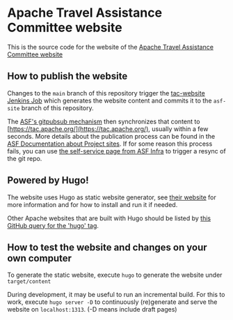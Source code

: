 <!--                                                                                                                                                                                                    
Licensed to the Apache Software Foundation (ASF) under one or more
contributor license agreements.  See the NOTICE file distributed with
this work for additional information regarding copyright ownership.
The ASF licenses this file to You under the Apache License, Version 2.0
(the "License"); you may not use this file except in compliance with
the License.  You may obtain a copy of the License at
   
    http://www.apache.org/licenses/LICENSE-2.0

Unless required by applicable law or agreed to in writing, software
distributed under the License is distributed on an "AS IS" BASIS,
WITHOUT WARRANTIES OR CONDITIONS OF ANY KIND, either express or implied.
See the License for the specific language governing permissions and
limitations under the License.
-->
# Apache Travel Assistance Committee website

This is the source code for the website of the [Apache Travel Assistance Committee website](https://tac.apache.org/)

## How to publish the website

Changes to the `main` branch of this repository trigger the
[tac-website Jenkins Job](https://ci-builds.apache.org/job/TAC/job/tac-website/job/main/)
which generates the website content and commits it to the `asf-site` branch of this repository.

The [ASF's gitpubsub mechanism](https://blogs.apache.org/infra/entry/git_based_websites_available)
then synchronizes that content to [https://tac.apache.org/](https://tac.apache.org/), usually within a few seconds. 
More details about the publication process can be found in the
[ASF Documentation about Project sites](https://infra.apache.org/project-site.html). 
If for some reason this process fails, you can use [the self-service page from ASF Infra](https://selfserve.apache.org/)
to trigger a resync of the git repo.

## Powered by Hugo!

The website uses Hugo as static website generator, see [their website](https://gohugo.io/) for more information
and for how to install and run it if needed.

Other Apache websites that are built with Hugo should be listed by
[this GitHub query for the 'hugo' tag](https://github.com/search?q=topic%3Ahugo+org%3Aapache&type=Repositories).

## How to test the website and changes on your own computer

To generate the static website, execute `hugo` to generate the website under `target/content`

During development, it may be useful to run an incremental build.
For this to work, execute `hugo server -D` to 
continuously (re)generate and serve the website on `localhost:1313`. (-D means include draft pages)

